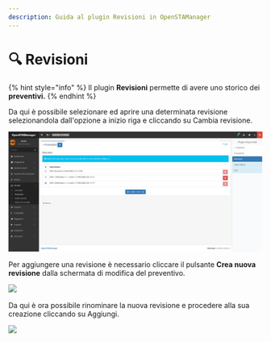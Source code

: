 ```yaml
---
description: Guida al plugin Revisioni in OpenSTAManager
---
```


# 🔍 Revisioni

{% hint style="info" %}
Il plugin **Revisioni** permette di avere uno storico dei **preventivi.**
{% endhint %}

Da qui è possibile selezionare ed aprire una determinata revisione selezionandola dall'opzione a inizio riga e cliccando su Cambia revisione.

![](<../../../../../.gitbook/assets/image (374).png>)

Per aggiungere una revisione è necessario cliccare il pulsante **Crea nuova revisione** dalla schermata di modifica del preventivo.

![](https://firebasestorage.googleapis.com/v0/b/gitbook-x-prod.appspot.com/o/spaces%2F-LZJeLg23eVDvrCv74U7-887967055%2Fuploads%2F91t5zg47iij3XqT715Cd%2Ffile.png?alt=media)

Da qui è ora possibile rinominare la nuova revisione e procedere alla sua creazione cliccando su Aggiungi.

![](https://firebasestorage.googleapis.com/v0/b/gitbook-x-prod.appspot.com/o/spaces%2F-LZJeLg23eVDvrCv74U7-887967055%2Fuploads%2FruhzdVTvlUGagJRgur6t%2Ffile.png?alt=media)
